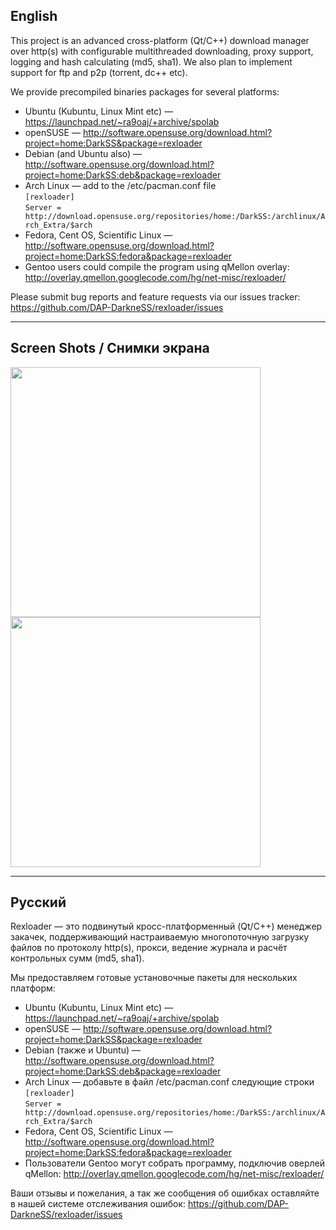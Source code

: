 <h2>English</h2>

This project is an advanced cross-platform (Qt/C++) download manager over http(s) with configurable multithreaded downloading, proxy support, logging and hash calculating (md5, sha1). We also plan to implement support for ftp and p2p (torrent, dc++ etc). 

We provide precompiled binaries packages for several platforms: 
 * Ubuntu (Kubuntu, Linux Mint etc) — https://launchpad.net/~ra9oaj/+archive/spolab 
 * openSUSE — http://software.opensuse.org/download.html?project=home:DarkSS&package=rexloader 
 * Debian (and Ubuntu also) — http://software.opensuse.org/download.html?project=home:DarkSS:deb&package=rexloader 
 * Arch Linux — add to the /etc/pacman.conf file   
`[rexloader]`   
`Server = http://download.opensuse.org/repositories/home:/DarkSS:/archlinux/Arch_Extra/$arch`
 * Fedora, Cent OS, Scientific Linux — http://software.opensuse.org/download.html?project=home:DarkSS:fedora&package=rexloader 
 * Gentoo users could compile the program using qMellon overlay: http://overlay.qmellon.googlecode.com/hg/net-misc/rexloader/ 

Please submit bug reports and feature requests via our issues tracker: https://github.com/DAP-DarkneSS/rexloader/issues

---

<h2>Screen Shots / Снимки экрана</h2>

<img src="http://spolab.ru/images/articles/rexloader1.png" width="400" />  <img src="http://spolab.ru/images/articles/REXLoader-win7.png" width="400" />

---

<h2>Русский</h2>

Rexloader — это подвинутый кросс-платформенный (Qt/C++) менеджер закачек, поддерживающий настраиваемую многопоточную загрузку файлов по протоколу http(s), прокси, ведение журнала и расчёт контрольных сумм (md5, sha1). 

Мы предоставляем готовые установочные пакеты для нескольких платформ: 
 * Ubuntu (Kubuntu, Linux Mint etc) — https://launchpad.net/~ra9oaj/+archive/spolab 
 * openSUSE — http://software.opensuse.org/download.html?project=home:DarkSS&package=rexloader 
 * Debian (также и Ubuntu) — http://software.opensuse.org/download.html?project=home:DarkSS:deb&package=rexloader 
 * Arch Linux — добавьте в файл /etc/pacman.conf следующие строки   
`[rexloader]`   
`Server = http://download.opensuse.org/repositories/home:/DarkSS:/archlinux/Arch_Extra/$arch`
 * Fedora, Cent OS, Scientific Linux — http://software.opensuse.org/download.html?project=home:DarkSS:fedora&package=rexloader 
 * Пользователи Gentoo могут собрать программу, подключив оверлей qMellon: http://overlay.qmellon.googlecode.com/hg/net-misc/rexloader/ 

Ваши отзывы и пожелания, а так же сообщения об ошибках оставляйте в нашей системе отслеживания ошибок: https://github.com/DAP-DarkneSS/rexloader/issues
